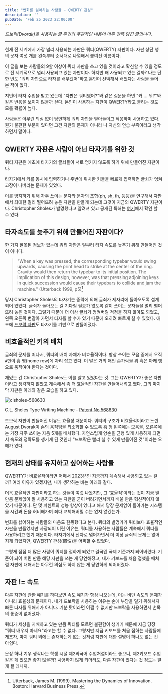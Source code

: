 ```yaml
---
title: "변화를 싫어하는 사람들 - QWERTY 관성"
description: ''
pubDate: 'Feb 25 2023 22:00:00'
---
```


_드보락(Dvorak)을 사용하는 글 주인의 주관적인 내용이 아주 잔뜩 담긴 글입니다._

---

현재 전 세계에서 가장 널리 사용되는 자판은 쿼티(QWERTY) 자판이다. 자판 상단 행의 문자 여섯 개를 왼쪽부터 순서대로 나열해서 붙여진 이름이다.

이 글을 보는 사람들의 9할 이상이 쿼티 자판을 쓰고 있을 것이라고 확신할 수 있을 정도로 전 세계적으로 널리 사용되고 있는 자판이다. 하지만 왜 사용되고 있는 걸까? 나는 단 한 번도 "쿼티 자판으로 타자를 배우겠어"하고 본인이 선택해서 배웠다는 사람을 들어 본 적이 없다.

지인이 타자 수업을 받고 왔는데 "자판은 쿼티였어?"와 같은 질문을 하면 "커…. 뭐?"와 같은 반응을 보이지 않을까 싶다. 본인이 사용하는 자판이 QWERTY라고 불리는 것도 모를 확률이 높다.

사람들은 아무런 의심 없이 당연하게 쿼티 자판을 받아들이고 적응하며 사용하고 있다. 뭔가 불편한 부분이 있다면 그건 자판의 문제가 아니라 나 자신의 연습 부족이라고 생각하면서 말이다.

## QWERTY 자판은 사람이 아닌 타자기를 위한 것

쿼티 자판은 애초에 타자기의 글쇠들이 서로 엉키지 않도록 하기 위해 만들어진 자판이다.

타자기에서 키를 동시에 입력하거나 주변에 위치한 키들을 빠르게 입력하면 글쇠가 엉켜 고장이 나버리는 문제가 있었다.

이를 방지하기 위해 자주 쓰이는 문자와 문자의 조합(ph, sh, th, 등등)을 연구해서 자판에서 최대한 멀리 떨어뜨려 놓은 자판을 만들게 되는데 그것이 지금의 QWERTY 자판이다. Christopher Sholes가 발명했다고 알려져 있고 공개된 특허는 [여기](https://image-ppubs.uspto.gov/dirsearch-public/print/downloadPdf/0207559)에서 확인 할 수 있다.


## 타자속도를 늦추기 위해 만들어진 자판이다?

한 가지 잘못된 정보가 있는데 쿼티 자판은 일부러 타자 속도를 늦추기 위해 만들어진 것이 아니다.

> "When a key was pressed, the corresponding typebar would swing upwards, causing the print head to strike at the center of the ring. Gravity would then return the typebar to its initial position. The implication of this design, however, was that pressing adjoining keys in quick succession would cause their typebars to collide and jam the machine." (Utterback 1999, p5)[^a]

당시 Christopher Sholes의 타자기는 중력에 의해 글쇠가 제자리에 돌아오도록 설계되어 있었다. 글쇠가 돌아오는 걸 기다릴 필요가 없도록 같이 쓰이는 문자들을 멀리 떨어뜨려 놓은 것이다. 그렇기 때문에 더 이상 글쇠가 엉켜버릴 걱정을 하지 않아도 되었고, 왼쪽 오른쪽 번갈아 가면서 타자를 할 수가 있기 때문에 오히려 빠르게 칠 수 있었다. 애초에 [드보락 자판](/notes/why_the_dvorak_keyboard_was_created)도 타자기를 기반으로 만들어졌다.

## 비효율적인 키의 배치

글쇠의 문제를 떠나서, 쿼티의 배치 자체가 비효율적이다. 항상 쓰이는 모음 중에서 오직 `A`만이 홈 행(home row)에 자리 잡고 있다. 이 말은 거의 매번 손가락을 위 혹은 아래 행으로 움직여야 한다는 것이다.

재밌는 건 Christopher Sholes도 이를 알고 있었다는 것. 그는 QWERTY가 좋은 자판이라고 생각하지 않았고 계속해서 좀 더 효율적인 자판을 만들어내려고 했다. 그의 마지막 자판은 아래와 같은 모습을 하고 있다.

![clsholes-568630](/images/qwerty_inertia/img1.webp)

C.L. Sholes Type Writing Machine - [Patent No.568630](https://image-ppubs.uspto.gov/dirsearch-public/print/downloadPdf/0568630)

드보락 자판이 만들어진 이유도 효율성 때문이다. 쿼티의 구조가 비효율적이라고 느낀 August Dvorak이 손의 움직임을 최소화할 수 있도록 홈 행 왼쪽에는 모음을, 오른쪽에는 가장 자주 쓰이는 자음 5개를 배치했다. 자연스럽게 양손을 균형 있게 사용하게 되면서 속도와 정확도를 챙기게 된 것인데 "드보락은 빨리 칠 수 있게 만들어진 것"이라는 오해가 있다.

## 현재의 상태를 유지하고 싶어하는 사람들

QWERTY가 비효율적이라면 어째서 2023년인 지금까지 계속해서 사용되고 있는 걸까? 여러 이유가 있겠지만, 내가 생각하는 바는 아래와 같다.

더욱 효율적인 자판이라고 하는 것들이 여럿 나왔지만, 그 '효율적'이라는 것이 지금 웬만큼 문제없이 잘 사용하고 있는 자판을 굳이 버려가면서까지 배울 만큼 혁신적이지 않았기 때문이다. 단 몇 퍼센트의 성능 향상이 있다고 해서 당장 문제없이 돌아가는 시스템을 시간과 돈을 허비해가며 죄다 교체해버릴 수는 없지 않겠는가.

변화를 싫어하는 사람들의 마음도 한몫했다고 본다. 쿼티의 발명가가 쿼티보다 효율적인 자판을 만들었지만 사장되어 버린 이유는, 쿼티를 사용하는 사람들은 계속해서 쿼티를 사용하려고 했기 때문이다. 타자기에서 전자로 넘어가면서 더 이상 글쇠의 문제는 없어지게 되었지만, QWERTY 관성(慣性)을 어찌할 수 없었다.

그렇게 점점 더 많은 사람이 쿼티를 접하게 되었고 결국엔 국제 기준까지 되어버렸다. 기준이 되어 버린 만큼 해당 자판을 쓰는 게 당연해졌고, 내가 키보드를 처음 접했을 때처럼 자판에 대해서는 아무런 의심도 하지 않는 게 당연하게 되어버렸다.

## 자판 != 속도

다른 자판에 관한 얘기를 하다보면 속도 얘기가 항상 나오는데, 이는 비단 속도의 문제가 아니라 효율성의 문제이다. 내가 드보락을 사용하는 이유는 손에 부담을 덜기 위해서지 빠른 타자를 위해서가 아니다. 기분 탓이라면 어쩔 수 없지만 드보락을 사용하면서 손목의 통증이 없어졌다.

쿼티가 세상을 지배하고 있는 만큼 쿼티를 모르면 불편함이 생기기 때문에 지금 당장 "쿼티 배우지 마세요"라고는 할 수 없다. 그렇지만 지금 키보드를 처음 접하는 사람들에게조차, 마치 쿼티 외에는 존재하는게 없는 것처럼 자판에 대한 설명이 하나도 없는 건 아쉽다.

문장 하나 겨우 생각나는 학생 시절 제2외국어 수업처럼이라도 좋으니, 제2키보드 수업 같은 게 있으면 좋지 않을까? 사용하지 않게 되더라도, 다른 자판이 있다는 것 정도는 알게 될 테니까.

[^a]: Utterback, James M. (1999). Mastering the Dynamics of Innovation. Boston: Harvard Business Press.
